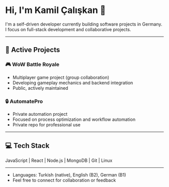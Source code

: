 # Hi, I'm Kamil Çalışkan 👋

I'm a self-driven developer currently building software projects in Germany.  
I focus on full-stack development and collaborative projects.

---

## 🚀 Active Projects

### 🎮 WoW Battle Royale
- Multiplayer game project (group collaboration)
- Developing gameplay mechanics and backend integration
- Public, actively maintained

### 🔒 AutomatePro
- Private automation project
- Focused on process optimization and workflow automation
- Private repo for professional use

---

## 💻 Tech Stack
JavaScript | React | Node.js | MongoDB | Git | Linux

---



- Languages: Turkish (native), English (B2), German (B1)
- Feel free to connect for collaboration or feedback
